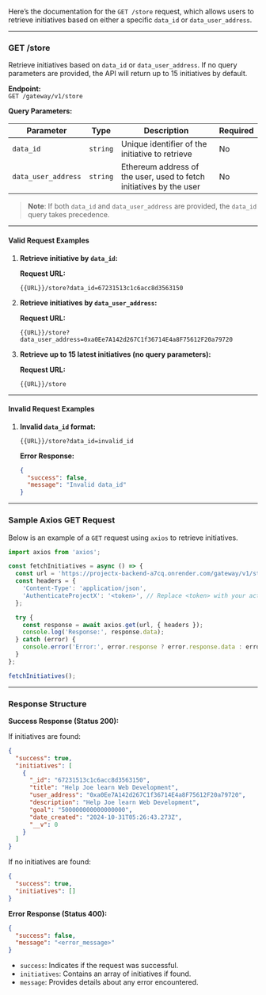 Here’s the documentation for the `GET /store` request, which allows users to retrieve initiatives based on either a specific `data_id` or `data_user_address`.

---

### GET /store

Retrieve initiatives based on `data_id` or `data_user_address`. If no query parameters are provided, the API will return up to 15 initiatives by default.

**Endpoint:**  
`GET /gateway/v1/store`

**Query Parameters:**

| Parameter           | Type     | Description                                                           | Required |
|---------------------|----------|-----------------------------------------------------------------------|----------|
| `data_id`           | `string` | Unique identifier of the initiative to retrieve                       | No       |
| `data_user_address` | `string` | Ethereum address of the user, used to fetch initiatives by the user   | No       |

> **Note**: If both `data_id` and `data_user_address` are provided, the `data_id` query takes precedence.

---

#### Valid Request Examples

1. **Retrieve initiative by `data_id`:**

   **Request URL:**
   ```plaintext
   {{URL}}/store?data_id=67231513c1c6acc8d3563150
   ```

2. **Retrieve initiatives by `data_user_address`:**

   **Request URL:**
   ```plaintext
   {{URL}}/store?data_user_address=0xa0Ee7A142d267C1f36714E4a8F75612F20a79720
   ```

3. **Retrieve up to 15 latest initiatives (no query parameters):**

   **Request URL:**
   ```plaintext
   {{URL}}/store
   ```

---

#### Invalid Request Examples

1. **Invalid `data_id` format:**

    ```plaintext
    {{URL}}/store?data_id=invalid_id
    ```

    **Error Response:**
    ```json
    {
      "success": false,
      "message": "Invalid data_id"
    }
    ```

---

### Sample Axios GET Request

Below is an example of a `GET` request using `axios` to retrieve initiatives.

```javascript
import axios from 'axios';

const fetchInitiatives = async () => {
  const url = 'https://projectx-backend-a7cq.onrender.com/gateway/v1/store?data_user_address=0xa0Ee7A142d267C1f36714E4a8F75612F20a79720';
  const headers = {
    'Content-Type': 'application/json',
    'AuthenticateProjectX': '<token>', // Replace <token> with your actual token
  };

  try {
    const response = await axios.get(url, { headers });
    console.log('Response:', response.data);
  } catch (error) {
    console.error('Error:', error.response ? error.response.data : error.message);
  }
};

fetchInitiatives();
```

---

### Response Structure

**Success Response (Status 200):**

If initiatives are found:

```json
{
  "success": true,
  "initiatives": [
    {
      "_id": "67231513c1c6acc8d3563150",
      "title": "Help Joe learn Web Development",
      "user_address": "0xa0Ee7A142d267C1f36714E4a8F75612F20a79720",
      "description": "Help Joe learn Web Development",
      "goal": "500000000000000000",
      "date_created": "2024-10-31T05:26:43.273Z",
      "__v": 0
    }
  ]
}
```

If no initiatives are found:

```json
{
  "success": true,
  "initiatives": []
}
```

**Error Response (Status 400):**

```json
{
  "success": false,
  "message": "<error_message>"
}
```

- `success`: Indicates if the request was successful.
- `initiatives`: Contains an array of initiatives if found.
- `message`: Provides details about any error encountered.